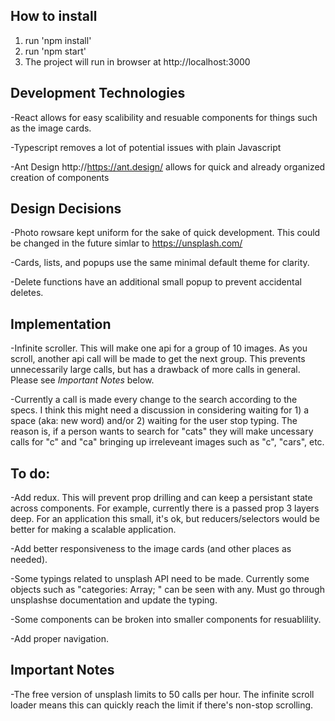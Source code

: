 ## How to install
1) run 'npm install'
2) run 'npm start'
3) The project will run in browser at http://localhost:3000

## Development Technologies
-React allows for easy scalibility and resuable components for things such as the image cards.

-Typescript removes a lot of potential issues with plain Javascript

-Ant Design http://https://ant.design/ allows for quick and already organized creation of components


## Design Decisions
-Photo rowsare kept uniform for the sake of quick development. This could be changed in the future simlar to https://unsplash.com/ 

-Cards, lists, and popups use the same minimal default theme for clarity.

-Delete functions have an additional small popup to prevent accidental deletes.


## Implementation
-Infinite scroller. This will make one api for a group of 10 images. As you scroll, another api call will be made to get the next group. This prevents unnecessarily large calls, but has a drawback of more calls in general. Please see *Important Notes* below.

-Currently a call is made every change to the search according to the specs. I think this might need a discussion in considering waiting for 1) a space (aka: new word) and/or 2) waiting for the user stop typing. The reason is, if a person wants to search for "cats" they will make uncessary calls for "c" and "ca" bringing up irreleveant images such as "c", "cars", etc. 


## To do:
-Add redux. This will prevent prop drilling and can keep a persistant state across components. For example, currently there is a passed prop 3 layers deep. For an application this small, it's ok, but reducers/selectors would be better for making a scalable application.

-Add better responsiveness to the image cards (and other places as needed).

-Some typings related to unsplash API need to be made. Currently some objects such as "categories: Array<any>; " can be seen with any. Must go through unsplashse documentation and update the typing.

-Some components can be broken into smaller components for resuablility.

-Add proper navigation.


## Important Notes
-The free version of unsplash limits to 50 calls per hour. The infinite scroll loader means this can quickly reach the limit if there's non-stop scrolling.
